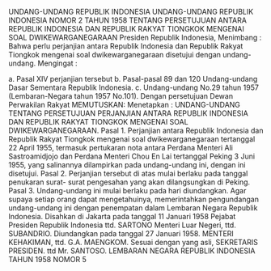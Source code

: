  UNDANG-UNDANG REPUBLIK INDONESIA UNDANG-UNDANG REPUBLIK INDONESIA NOMOR 2 TAHUN 1958 TENTANG PERSETUJUAN ANTARA REPUBLIK INDONESIA DAN REPUBLIK RAKYAT TIONGKOK MENGENAI SOAL DWIKEWARGANEGARAAN Presiden Republik Indonesia,
Menimbang :
 Bahwa perlu perjanjian antara Republik Indonesia dan Republik Rakyat Tiongkok mengenai soal dwikewarganegaraan disetujui dengan undang-undang.
Mengingat :

a. Pasal XIV perjanjian tersebut b. Pasal-pasal 89 dan 120 Undang-undang Dasar Sementara Republik Indonesia.
c. Undang-undang No.29 tahun 1957 (Lembaran-Negara tahun 1957 No.101). Dengan persetujuan Dewan Perwakilan Rakyat
MEMUTUSKAN:
 Menetapkan : UNDANG-UNDANG TENTANG PERSETUJUAN PERJANJIAN ANTARA REPUBLIK INDONESIA DAN REPUBLIK RAKYAT TIONGKOK MENGENAI SOAL DWIKEWARGANEGARAAN. Pasal 1. Perjanjian antara Republik Indonesia dan Republik Rakyat Tiongkok mengenai soal dwikewarganegaraan tertanggal 22 April 1955, termasuk pertukaran nota antara Perdana Menteri Ali Sastroamidjojo dan Perdana Menteri Chou En Lai tertanggal Peking 3 Juni 1955, yang salinannya dilampirkan pada undang-undang ini, dengan ini disetujui. Pasal 2. Perjanjian tersebut di atas mulai berlaku pada tanggal penukaran surat- surat pengesahan yang akan dilangsungkan di Peking. Pasal 3. Undang-undang ini mulai berlaku pada hari diundangkan. Agar supaya setiap orang dapat mengetahuinya, memerintahkan pengundangan undang-undang ini dengan penempatan dalam Lembaran Negara Republik Indonesia. Disahkan di Jakarta pada tanggal 11 Januari 1958 Pejabat Presiden Republik Indonesia ttd. SARTONO Menteri Luar Negeri, ttd. SUBANDRIO. Diundangkan pada tanggal 27 Januari 1958. MENTERI KEHAKIMAN, ttd. G.A. MAENGKOM. Sesuai dengan yang asli, SEKRETARIS PRESIDEN. ttd Mr. SANTOSO. LEMBARAN NEGARA REPUBLIK INDONESIA TAHUN 1958 NOMOR 5